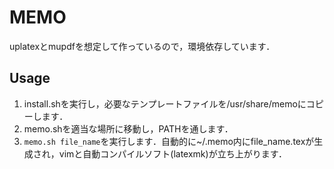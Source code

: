# MEMO
uplatexとmupdfを想定して作っているので，環境依存しています．

## Usage
1. install.shを実行し，必要なテンプレートファイルを/usr/share/memoにコピーします．
2. memo.shを適当な場所に移動し，PATHを通します．
3. `memo.sh file_name`を実行します．自動的に~/.memo内にfile_name.texが生成され，vimと自動コンパイルソフト(latexmk)が立ち上がります．
